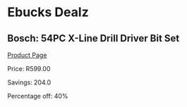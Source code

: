
# Ebucks Dealz
## Bosch: 54PC X-Line Drill Driver Bit Set
[Product Page](https://www.ebucks.com/web/shop/productSelected.do?prodId=372658040&catId=1158501102)

Price: R599.00

Savings: 204.0

Percentage off: 40%
	
